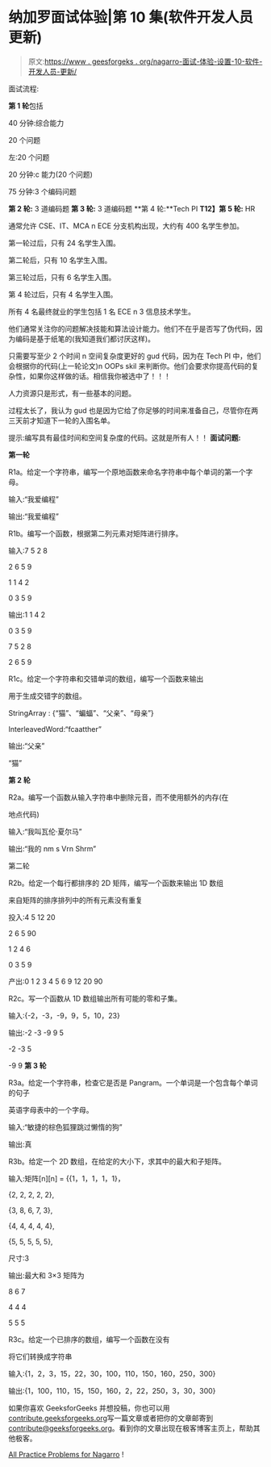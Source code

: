 # 纳加罗面试体验|第 10 集(软件开发人员更新)

> 原文:[https://www . geesforgeks . org/nagarro-面试-体验-设置-10-软件-开发人员-更新/](https://www.geeksforgeeks.org/nagarro-interview-experience-set-10-software-developer-fresher/)

面试流程:

**第 1 轮**包括

40 分钟:综合能力

20 个问题

左:20 个问题

20 分钟:c 能力(20 个问题)

75 分钟:3 个编码问题

**第 2 轮:** 3 道编码题
 **第 3 轮:** 3 道编码题
 **第 4 轮:**Tech PI
**T12】第 5 轮:** HR

通常允许 CSE、IT、MCA n ECE 分支机构出现，大约有 400 名学生参加。

第一轮过后，只有 24 名学生入围。

第二轮后，只有 10 名学生入围。

第三轮过后，只有 6 名学生入围。

第 4 轮过后，只有 4 名学生入围。

所有 4 名最终就业的学生包括 1 名 ECE n 3 信息技术学生。

他们通常关注你的问题解决技能和算法设计能力。他们不在乎是否写了伪代码，因为编码是基于纸笔的(我知道我们都讨厌这样)。

只需要写至少 2 个时间 n 空间复杂度更好的 gud 代码，因为在 Tech PI 中，他们会根据你的代码(上一轮论文)n OOPs skil 来判断你。他们会要求你提高代码的复杂性，如果你这样做的话。相信我你被选中了！！！

人力资源只是形式，有一些基本的问题。

过程太长了，我认为 gud 也是因为它给了你足够的时间来准备自己，尽管你在两三天前才知道下一轮的入围名单。

提示:编写具有最佳时间和空间复杂度的代码。这就是所有人！！
 **面试问题:**

**第一轮**

R1a。给定一个字符串，编写一个原地函数来命名字符串中每个单词的第一个字母。

输入:“我爱编程”

输出:“我爱编程”

R1b。编写一个函数，根据第二列元素对矩阵进行排序。

输入:7 5 2 8

2 6 5 9

1 1 4 2

0 3 5 9

输出:1 1 4 2

0 3 5 9

7 5 2 8

2 6 5 9

R1c。给定一个字符串和交错单词的数组，编写一个函数来输出

用于生成交错字的数组。

StringArray : {“猫”、“蝙蝠”、“父亲”、“母亲”}

InterleavedWord:“fcaatther”

输出:“父亲”

“猫”

**第 2 轮**

R2a。编写一个函数从输入字符串中删除元音，而不使用额外的内存(在

地点代码)

输入:“我叫瓦伦·夏尔马”

输出:“我的 nm s Vrn Shrm”

第二轮

R2b。给定一个每行都排序的 2D 矩阵，编写一个函数来输出 1D 数组

来自矩阵的排序排列中的所有元素没有重复

投入:4 5 12 20

2 6 5 90

1 2 4 6

0 3 5 9

产出:0 1 2 3 4 5 6 9 12 20 90

R2c。写一个函数从 1D 数组输出所有可能的零和子集。

输入:{-2，-3，-9，9，5，10，23}

输出:-2 -3 -9 9 5

-2 -3 5

-9 9
 **第 3 轮**

R3a。给定一个字符串，检查它是否是 Pangram。一个单词是一个包含每个单词的句子

英语字母表中的一个字母。

输入:“敏捷的棕色狐狸跳过懒惰的狗”

输出:真

R3b。给定一个 2D 数组，在给定的大小下，求其中的最大和子矩阵。

输入:矩阵[n][n] = {{1，1，1，1，1}，

{2, 2, 2, 2, 2},

{3, 8, 6, 7, 3},

{4, 4, 4, 4, 4},

{5, 5, 5, 5, 5},

尺寸:3

输出:最大和 3×3 矩阵为

8 6 7

4 4 4

5 5 5

R3c。给定一个已排序的数组，编写一个函数在没有

将它们转换成字符串

输入:{1，2，3，15，22，30，100，110，150，160，250，300}

输出:{1，100，110，15，150，160，2，22，250，3，30，300}

如果你喜欢 GeeksforGeeks 并想投稿，你也可以用[contribute.geeksforgeeks.org](http://www.contribute.geeksforgeeks.org)写一篇文章或者把你的文章邮寄到 contribute@geeksforgeeks.org。看到你的文章出现在极客博客主页上，帮助其他极客。

[All Practice Problems for Nagarro](https://practice.geeksforgeeks.org/company/Nagarro/) !